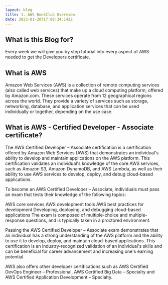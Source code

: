 ```yaml
---
layout: blog
title: 1. AWS BookClub Overview
date: 2023-01-20T17:08:34.142Z
---
```

## What is this Blog for?
Every week we will give you by step tutorial into every aspect of AWS needed to get the Developers certificate. 

## What is AWS
Amazon Web Services (AWS) is a collection of remote computing services (also called web services) that make up a cloud computing platform, offered by Amazon.com. These services operate from 12 geographical regions across the world. They provide a variety of services such as storage, networking, database, and application services that can be used individually or together, depending on the use case.

## What is AWS - Certified Developer - Associate certificate?    
The AWS Certified Developer – Associate certification is a certification offered by Amazon Web Services (AWS) that demonstrates an individual's ability to develop and maintain applications on the AWS platform. This certification validates an individual's knowledge of the core AWS services, such as Amazon S3, Amazon DynamoDB, and AWS Lambda, as well as their ability to use AWS services to develop, deploy, and debug cloud-based applications.

To become an AWS Certified Developer – Associate, individuals must pass an exam that tests their knowledge of the following topics:

AWS core services
AWS development tools
AWS best practices for development
Developing, deploying, and debugging cloud-based applications
The exam is composed of multiple-choice and multiple-response questions, and is typically taken in a proctored environment.

Passing the AWS Certified Developer – Associate exam demonstrates that an individual has a strong understanding of the AWS platform and the ability to use it to develop, deploy, and maintain cloud-based applications. This certification is an industry-recognized validation of an individual's skills and can be beneficial for career advancement and increasing one's earning potential.

AWS also offers other developer certifications such as AWS Certified DevOps Engineer – Professional, AWS Certified Big Data – Specialty and AWS Certified Application Development – Specialty.

